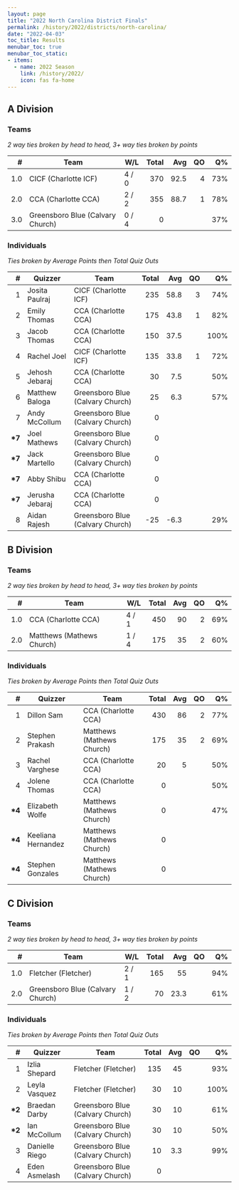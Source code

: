 ```yaml
---
layout: page
title: "2022 North Carolina District Finals"
permalink: /history/2022/districts/north-carolina/
date: "2022-04-03"
toc_title: Results
menubar_toc: true
menubar_toc_static:
- items:
  - name: 2022 Season
    link: /history/2022/
    icon: fas fa-home
---
```


## A Division

### Teams

*2 way ties broken by head to head, 3+ way ties broken by points*

|    # | Team                             | W/L   | Total |  Avg |   QO |   Q% |
| ---: | -------------------------------- | ----- | ----: | ---: | ---: | ---: |
|  1.0 | CICF (Charlotte ICF)             | 4 / 0 |   370 | 92.5 |    4 |  73% |
|  2.0 | CCA (Charlotte CCA)              | 2 / 2 |   355 | 88.7 |    1 |  78% |
|  3.0 | Greensboro Blue (Calvary Church) | 0 / 4 |     0 |      |      |  37% |

### Individuals

*Ties broken by Average Points then Total Quiz Outs*

|       # | Quizzer         | Team                             | Total |  Avg |   QO |   Q% |
| ------: | --------------- | -------------------------------- | ----: | ---: | ---: | ---: |
|       1 | Josita Paulraj  | CICF (Charlotte ICF)             |   235 | 58.8 |    3 |  74% |
|       2 | Emily Thomas    | CCA (Charlotte CCA)              |   175 | 43.8 |    1 |  82% |
|       3 | Jacob Thomas    | CCA (Charlotte CCA)              |   150 | 37.5 |      | 100% |
|       4 | Rachel Joel     | CICF (Charlotte ICF)             |   135 | 33.8 |    1 |  72% |
|       5 | Jehosh Jebaraj  | CCA (Charlotte CCA)              |    30 |  7.5 |      |  50% |
|       6 | Matthew Baloga  | Greensboro Blue (Calvary Church) |    25 |  6.3 |      |  57% |
|       7 | Andy McCollum   | Greensboro Blue (Calvary Church) |     0 |      |      |      |
| **\*7** | Joel Mathews    | Greensboro Blue (Calvary Church) |     0 |      |      |      |
| **\*7** | Jack Martello   | Greensboro Blue (Calvary Church) |     0 |      |      |      |
| **\*7** | Abby Shibu      | CCA (Charlotte CCA)              |     0 |      |      |      |
| **\*7** | Jerusha Jebaraj | CCA (Charlotte CCA)              |     0 |      |      |      |
|       8 | Aidan Rajesh    | Greensboro Blue (Calvary Church) |   -25 | -6.3 |      |  29% |

## B Division

### Teams

*2 way ties broken by head to head, 3+ way ties broken by points*

|    # | Team                      | W/L   | Total |  Avg |   QO |   Q% |
| ---: | ------------------------- | ----- | ----: | ---: | ---: | ---: |
|  1.0 | CCA (Charlotte CCA)       | 4 / 1 |   450 |   90 |    2 |  69% |
|  2.0 | Matthews (Mathews Church) | 1 / 4 |   175 |   35 |    2 |  60% |

### Individuals

*Ties broken by Average Points then Total Quiz Outs*

|       # | Quizzer            | Team                      | Total |  Avg |   QO |   Q% |
| ------: | ------------------ | ------------------------- | ----: | ---: | ---: | ---: |
|       1 | Dillon Sam         | CCA (Charlotte CCA)       |   430 |   86 |    2 |  77% |
|       2 | Stephen Prakash    | Matthews (Mathews Church) |   175 |   35 |    2 |  69% |
|       3 | Rachel Varghese    | CCA (Charlotte CCA)       |    20 |    5 |      |  50% |
|       4 | Jolene Thomas      | CCA (Charlotte CCA)       |     0 |      |      |  50% |
| **\*4** | Elizabeth Wolfe    | Matthews (Mathews Church) |     0 |      |      |  47% |
| **\*4** | Keeliana Hernandez | Matthews (Mathews Church) |     0 |      |      |      |
| **\*4** | Stephen Gonzales   | Matthews (Mathews Church) |     0 |      |      |      |


## C Division

### Teams

*2 way ties broken by head to head, 3+ way ties broken by points*

|    # | Team                             | W/L   | Total |  Avg |   QO |   Q% |
| ---: | -------------------------------- | ----- | ----: | ---: | ---: | ---: |
|  1.0 | Fletcher (Fletcher)              | 2 / 1 |   165 |   55 |      |  94% |
|  2.0 | Greensboro Blue (Calvary Church) | 1 / 2 |    70 | 23.3 |      |  61% |

### Individuals

*Ties broken by Average Points then Total Quiz Outs*

|       # | Quizzer        | Team                             | Total |  Avg |   QO |   Q% |
| ------: | -------------- | -------------------------------- | ----: | ---: | ---: | ---: |
|       1 | Izlia Shepard  | Fletcher (Fletcher)              |   135 |   45 |      |  93% |
|       2 | Leyla Vasquez  | Fletcher (Fletcher)              |    30 |   10 |      | 100% |
| **\*2** | Braedan Darby  | Greensboro Blue (Calvary Church) |    30 |   10 |      |  61% |
| **\*2** | Ian McCollum   | Greensboro Blue (Calvary Church) |    30 |   10 |      |  50% |
|       3 | Danielle Riego | Greensboro Blue (Calvary Church) |    10 |  3.3 |      |  99% |
|       4 | Eden Asmelash  | Greensboro Blue (Calvary Church) |     0 |      |      |      |

